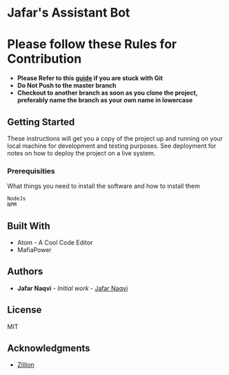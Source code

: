 # Jafar's Assistant Bot


# Please follow these Rules for Contribution

* **Please Refer to this [guide](http://rogerdudler.github.io/git-guide/) if you are stuck with Git**
* **Do Not Push to the master branch**
* **Checkout to another branch as soon as you clone the project, preferably name the branch as your own name in lowercase**

## Getting Started

These instructions will get you a copy of the project up and running on your local machine for development and testing purposes. See deployment for notes on how to deploy the project on a live system.

### Prerequisities

What things you need to install the software and how to install them

```
NodeJs
NPM
```


## Built With

* Atom - A Cool Code Editor
* MafiaPower


## Authors

* **Jafar Naqvi** - *Initial work* - [Jafar Naqvi](https://github.com/naqvijafar91)


## License

MIT

## Acknowledgments

* [Zillion](http://zillion.io)
